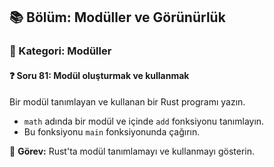 ## 📚 Bölüm: Modüller ve Görünürlük  
### 🔹 Kategori: Modüller  
#### ❓ Soru 81: Modül oluşturmak ve kullanmak

Bir modül tanımlayan ve kullanan bir Rust programı yazın.

- `math` adında bir modül ve içinde `add` fonksiyonu tanımlayın.
- Bu fonksiyonu `main` fonksiyonunda çağırın.

🔧 **Görev:** Rust'ta modül tanımlamayı ve kullanmayı gösterin.
